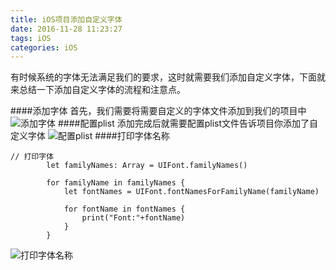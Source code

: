 ```yaml
---
title: iOS项目添加自定义字体
date: 2016-11-28 11:23:27
tags: iOS
categories: iOS
---
```


有时候系统的字体无法满足我们的要求，这时就需要我们添加自定义字体，下面就来总结一下添加自定义字体的流程和注意点。

####添加字体
首先，我们需要将需要自定义的字体文件添加到我们的项目中
![添加字体](/images/iOS项目添加自定义字体_1.png)
####配置plist
添加完成后就需要配置plist文件告诉项目你添加了自定义字体
![配置plist](/images/iOS项目添加自定义字体_2.png)
####打印字体名称
```
// 打印字体
        let familyNames: Array = UIFont.familyNames()
        
        for familyName in familyNames {
            let fontNames = UIFont.fontNamesForFamilyName(familyName)
            
            for fontName in fontNames {
                print("Font:"+fontName)
            }
        }
```
![打印字体名称](/images/iOS项目添加自定义字体_3.png)




